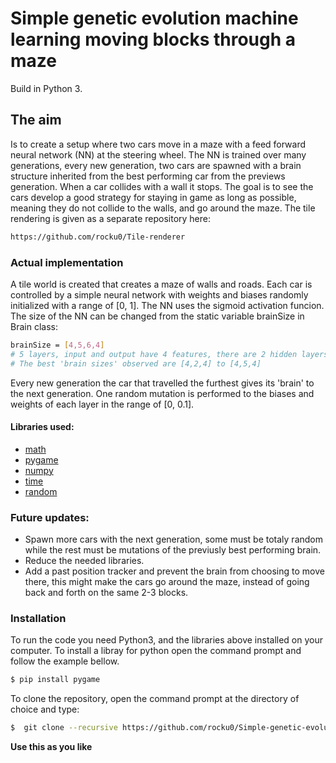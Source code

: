 # Simple genetic evolution machine learning moving blocks through a maze
Build in Python 3.
## The aim
Is to create a setup where two cars move in a maze with a feed forward neural network (NN) at the steering wheel. The NN is trained over many generations, every new generation, two cars are spawned with a brain structure inherited from the best performing car from the previews generation. When a car collides with a wall it stops. The goal is to see the cars develop a good strategy for staying in game as long as possible, meaning they do not collide to the walls, and go around the maze.
The tile rendering is given as a separate repository here:
```sh
https://github.com/rocku0/Tile-renderer
```
### Actual implementation
A tile world is created that creates a maze of walls and roads. Each car is controlled by a simple neural network with weights and biases randomly initialized with a range of [0, 1]. The NN uses the sigmoid activation funcion. The size of the NN can be changed from the static variable brainSize in Brain class:
```sh
brainSize = [4,5,6,4]
# 5 layers, input and output have 4 features, there are 2 hidden layers with 5 and 6 nodes respectively
# The best 'brain sizes' observed are [4,2,4] to [4,5,4] 
```
Every new generation the car that travelled the furthest gives its 'brain' to the next generation. One random mutation is performed to the biases and weights of each layer in the range of [0, 0.1].

#### Libraries used:
- [math]
- [pygame]
- [numpy]
- [time]
- [random]




### Future updates:
  - Spawn more cars with the next generation, some must be totaly random while the rest must be mutations of the previusly best performing brain.
  - Reduce the needed libraries.
  - Add a past position tracker and prevent the brain from choosing to move there, this might make the cars go around the maze, instead of going back and forth on the same 2-3 blocks.


### Installation

To run the code you need Python3, and the libraries above installed on your computer.
To install a libray for python open the command prompt and follow the example bellow.

```sh
$ pip install pygame
```

To clone the repository, open the command prompt at the directory of choice and type:
```sh
$  git clone --recursive https://github.com/rocku0/Simple-genetic-evolution-machine-learning-moving-blocks-through-a-maze
```

**Use this as you like**

   [math]: <https://docs.python.org/3/library/math.html>
   [pygame]: <https://www.pygame.org/docs/>
   [numpy]: <https://numpy.org/doc/>
   [time]: <https://docs.python.org/3/library/time.html>
   [random]: <https://docs.python.org/3/library/random.html>
